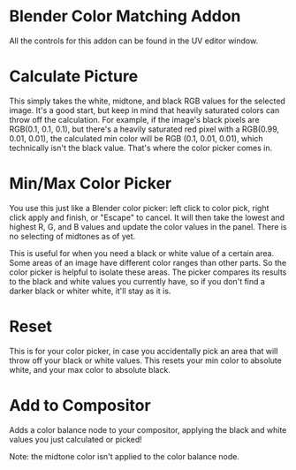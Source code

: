 # Blender Color Matching Addon

All the controls for this addon can be found in the UV editor window.

# Calculate Picture
This simply takes the white, midtone, and black RGB values for the selected image.  It's a good start, but keep in mind that heavily saturated colors can throw off the calculation.  For example, if the image's black pixels are RGB(0.1, 0.1, 0.1), but there's a heavily saturated red pixel with a RGB(0.99, 0.01, 0.01), the calculated min color will be RGB (0.1, 0.01, 0.01), which technically isn't the black value.  That's where the color picker comes in.

# Min/Max Color Picker
You use this just like a Blender color picker: left click to color pick, right click apply and finish, or "Escape" to cancel.  It will then take the lowest and highest R, G, and B values and update the color values in the panel.  There is no selecting of midtones as of yet.

This is useful for when you need a black or white value of a certain area.  Some areas of an image have different color ranges than other parts.  So the color picker is helpful to isolate these areas.  The picker compares its results to the black and white values you currently have, so if you don't find a darker black or whiter white, it'll stay as it is.

# Reset
This is for your color picker, in case you accidentally pick an area that will throw off your black or white values.  This resets your min color to absolute white, and your max color to absolute black.

# Add to Compositor
Adds a color balance node to your compositor, applying the black and white values you just calculated or picked!

Note: the midtone color isn't applied to the color balance node.
